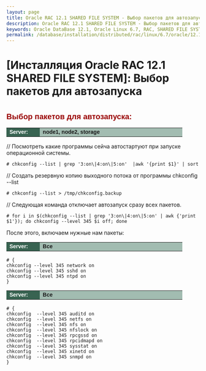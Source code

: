 ```yaml
---
layout: page
title: Oracle RAC 12.1 SHARED FILE SYSTEM - Выбор пакетов для автозапуска
description: Oracle RAC 12.1 SHARED FILE SYSTEM - Выбор пакетов для автозапуска
keywords: Oracle DataBase 12.1, Oracle Linux 6.7, RAC, SHARED FILE SYSTEM
permalink: /database/installation/distributed/rac/linux/6.7/oracle/12.1/shared-file-system/autostart-only-packages-what-needed/
---
```


# [Инсталляция Oracle RAC 12.1 SHARED FILE SYSTEM]: Выбор пакетов для автозапуска

<br/>

<span style="font-size: 20px; text-align: left; line-height: 130%; font-family: Arial,Helvetica,sans-serif; color: rgb(153, 0, 0);">
<strong>Выбор пакетов для автозапуска:</strong></span>

<table cellpadding="4" cellspacing="2" align="center" border="0" width="100%">

<tr>
<td style="color: rgb(255, 255, 255);" bgcolor="#386351" width="14%"><span style="font-family: Arial,Helvetica,sans-serif; font-size: 14px;"><strong>Server:</strong></span></td>
<td height="20" bgcolor="#a2bcb1" width="60%"><span style="font-family: Arial,Helvetica,sans-serif; font-size: 14px;"><strong>node1, node2, storage</strong></span></td>
</tr>

</table>

// Посмотреть какие программы сейча автостартуют при запуске операционной системы.

    # chkconfig --list | grep '3:on\|4:on\|5:on'  |awk '{print $1}' | sort

// Создать резервную копию выходного потока от программы chkconfig --list

    # chkconfig --list > /tmp/chkconfig.backup

// Следующая команда отключает автозапуск сразу всех пакетов.

    # for i in $(chkconfig --list | grep '3:on\|4:on\|5:on' | awk {'print $1'}); do chkconfig --level 345 $i off; done

После этого, включаем нужные нам пакеты:

<table cellpadding="4" cellspacing="2" align="center" border="0" width="100%">
	<tr>
		<td style="color: rgb(255, 255, 255);" bgcolor="#386351" width="14%"><span style="font-family: Arial,Helvetica,sans-serif; font-size: 14px;"><strong>Server:</strong></span></td>
		<td height="20" bgcolor="#a2bcb1" width="60%"><span style="font-family: Arial,Helvetica,sans-serif; font-size: 14px;">
		<strong>Все</strong>
		</span>
		</td>
	</tr>
</table>

    # {
    chkconfig --level 345 network on
    chkconfig --level 345 sshd on
    chkconfig --level 345 ntpd on
    }

<table cellpadding="4" cellspacing="2" align="center" border="0" width="100%">
	<tr>
		<td style="color: rgb(255, 255, 255);" bgcolor="#386351" width="14%"><span style="font-family: Arial,Helvetica,sans-serif; font-size: 14px;"><strong>Server:</strong></span></td>
		<td height="20" bgcolor="#a2bcb1" width="60%"><span style="font-family: Arial,Helvetica,sans-serif; font-size: 14px;">
		<strong>Все</strong>
		</span>
		</td>
	</tr>
</table>

    # {
    chkconfig  --level 345 auditd on
    chkconfig  --level 345 netfs on
    chkconfig  --level 345 nfs on
    chkconfig  --level 345 nfslock on
    chkconfig  --level 345 rpcgssd on
    chkconfig  --level 345 rpcidmapd on
    chkconfig  --level 345 sysstat on
    chkconfig  --level 345 xinetd on
    chkconfig  --level 345 snmpd on
    }
